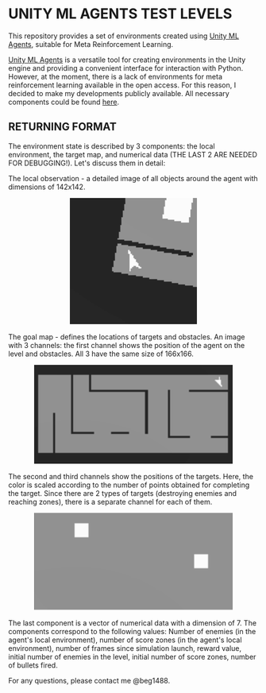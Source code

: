 # UNITY ML AGENTS TEST LEVELS

This repository provides a set of environments created using [Unity ML Agents](https://unity-technologies.github.io/ml-agents/), suitable for Meta Reinforcement Learning.

[Unity ML Agents](https://unity-technologies.github.io/ml-agents/) is a versatile tool for creating environments in the Unity engine and providing a convenient interface for interaction with Python. However, at the moment, there is a lack of environments for meta reinforcement learning available in the open access.
For this reason, I decided to make my developments publicly available. All necessary components could be found [here](https://drive.google.com/drive/folders/1Pc9AMZT4mPpa_0kZ36uY4VfFymxpiLB9).

## RETURNING FORMAT

The environment state is described by 3 components: the local environment, the target map, and numerical data (THE LAST 2 ARE NEEDED FOR DEBUGGING!). Let's discuss them in detail:

The local observation - a detailed image of all objects around the agent with dimensions of 142x142.

<p align="center">
  <img src="LO.png" title="local observation">
</p>

The goal map - defines the locations of targets and obstacles. An image with 3 channels: the first channel shows the position of the agent on the level and obstacles. All 3 have the same size of 166x166.

<p align="center">
  <img src="GM_1.png" title="example of I chanel of goal map" width = 400>
</p>

The second and third channels show the positions of the targets. Here, the color is scaled according to the number of points obtained for completing the target. Since there are 2 types of targets (destroying enemies and reaching zones), there is a separate channel for each of them.

<p align="center">
  <img src="GM_2.png" title="example of II or III chanel of goal map" width = 400>
</p>

The last component is a vector of numerical data with a dimension of 7. The components correspond to the following values: Number of enemies (in the agent's local environment), number of score zones (in the agent's local environment), number of frames since simulation launch, reward value, initial number of enemies in the level, initial number of score zones, number of bullets fired.

For any questions, please contact me @beg1488.
